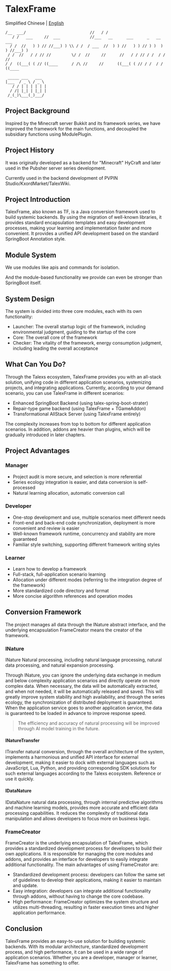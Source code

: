 # TalexFrame

Simplified Chinese | [English](./.github/en/README.md)


```
/__  ___/                            //   / /                                   
   / /   ___     //  ___             //___   __      ___      _   __      ___    
  / /  //   ) ) // //___) ) \\ / /  / ___  //  ) ) //   ) ) // ) )  ) ) //___) ) 
 / /  //   / / // //         \/ /  //     //      //   / / // / /  / / //        
/ /  ((___( ( // ((____      / /\ //     //      ((___( ( // / /  / / ((____     

```


     _____ ___   ___  
    |___  / _ \ / _ \ 
       / / | | | | | |
      / /| |_| | |_| |
     /_(_)\___(_)___/ 




## Project Background

Inspired by the Minecraft server Bukkit and its framework series, we have improved the framework for the main functions, and decoupled the subsidiary functions using ModulePlugin.

## Project History

It was originally developed as a backend for "Minecraft" HyCraft and later used in the Pubsher server series development.

Currently used in the backend development of PVPIN Studio/KxordMarket/TalexWiki.

## Project Introduction

TalexFrame, also known as TF, is a Java conversion framework used to build systemic backends. By using the migration of well-known libraries, it provides standard encapsulation templates and easy development processes, making your learning and implementation faster and more convenient. It provides a unified API development based on the standard SpringBoot Annotation style.

## Module System

We use modules like apis and commands for isolation.

And the module-based functionality we provide can even be stronger than SpringBoot itself.

## System Design

The system is divided into three core modules, each with its own functionality:

- Launcher: The overall startup logic of the framework, including environmental judgment, guiding to the startup of the core
- Core: The overall core of the framework
- Checker: The vitality of the framework, energy consumption judgment, including leading the overall acceptance

## What Can You Do?

Through the Talexs ecosystem, TalexFrame provides you with an all-stack solution, unifying code in different application scenarios, systemizing projects, and integrating applications. Currently, according to your demand scenario, you can use TalexFrame in different scenarios:

- Enhanced SpringBoot Backend (using talex-spring-boot-strater)
- Repair-type game backend (using TalexFrame + TGameAddon)
- Transformational AllStack Server (using TalexFrame entirely)

The complexity increases from top to bottom for different application scenarios. In addition, addons are heavier than plugins, which will be gradually introduced in later chapters.

## Project Advantages

### Manager

- Project audit is more secure, and selection is more referential
- Series ecology integration is easier, and data conversion is self-processed
- Natural learning allocation, automatic conversion call

### Developer

- One-stop development and use, multiple scenarios meet different needs
- Front-end and back-end code synchronization, deployment is more convenient and review is easier
- Well-known framework runtime, concurrency and stability are more guaranteed
- Familiar style switching, supporting different framework writing styles

### Learner

- Learn how to develop a framework
- Full-stack, full-application scenario learning
- Allocation under different modes (referring to the integration degree of the framework)
- More standardized code directory and format
- More concise algorithm references and operation modes

## Conversion Framework

The project manages all data through the INature abstract interface, and the underlying encapsulation FrameCreator means the creator of the framework.

### INature

INature Natural processing, including natural language processing, natural data processing, and natural expansion processing.

Through INature, you can ignore the underlying data exchange in medium and below complexity application scenarios and directly operate on more complex data. When necessary, the data will be automatically extracted, and when not needed, it will be automatically released and saved. This will greatly improve system stability and high availability, and through the series ecology, the synchronization of distributed deployment is guaranteed. When the application service goes to another application service, the data is guaranteed to be loaded in advance to improve response speed.

> The efficiency and accuracy of natural processing will be improved through AI model training in the future.

#### INatureTransfer

ITransfer natural conversion, through the overall architecture of the system, implements a harmonious and unified API interface for external development, making it easier to dock with external languages such as JavaScript, Lua, Python, and providing corresponding SDK solutions for such external languages according to the Talexs ecosystem. Reference or use it quickly.

#### IDataNature

IDataNature natural data processing, through internal predictive algorithms and machine learning models, provides more accurate and efficient data processing capabilities. It reduces the complexity of traditional data manipulation and allows developers to focus more on business logic.

### FrameCreator

FrameCreator is the underlying encapsulation of TalexFrame, which provides a standardized development process for developers to build their own applications. It is responsible for managing the core modules and addons, and provides an interface for developers to easily integrate additional functionality. The main advantages of using FrameCreator are:

- Standardized development process: developers can follow the same set of guidelines to develop their applications, making it easier to maintain and update.
- Easy integration: developers can integrate additional functionality through addons, without having to change the core codebase.
- High performance: FrameCreator optimizes the system structure and utilizes multi-threading, resulting in faster execution times and higher application performance.

## Conclusion

TalexFrame provides an easy-to-use solution for building systemic backends. With its modular architecture, standardized development process, and high performance, it can be used in a wide range of application scenarios. Whether you are a developer, manager or learner, TalexFrame has something to offer.
